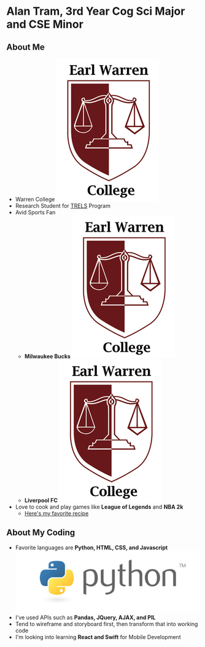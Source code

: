 # Alan Tram, 3rd Year Cog Sci Major and CSE Minor

  

## About Me

* Warren College  ![Warren College](Images/Warren_logo.png "Title")
* Research Student for [TRELS](https://ugresearch.ucsd.edu/research-programs/trels/index.html) Program 
* Avid Sports Fan
	* **Milwaukee Bucks**  ![Warren College](Images/Warren_logo.png "Title")
	* **Liverpool FC** ![Warren College](Images/Warren_logo.png "Title")
* Love to cook and play games like **League of Legends** and **NBA 2k** 
	* [Here's my favorite recipe](https://whiteonricecouple.com/recipes/roasted-salmon-recipe-miso-glaze/) 

## About My Coding
* Favorite languages are **Python, HTML, CSS, and Javascript** ![Python](Images/Python.png)
* I've used APIs such as **Pandas, JQuery, AJAX, and PIL**
* Tend to wireframe and storyboard first, then transform that into working code
* I'm looking into learning **React and Swift** for Mobile Development 